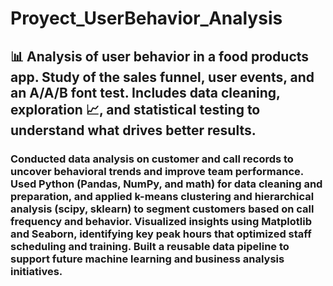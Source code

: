 # Proyect_UserBehavior_Analysis
## 📊 Analysis of user behavior in a food products app. Study of the sales funnel, user events, and an A/A/B font test. Includes data cleaning, exploration 📈, and statistical testing to understand what drives better results.

### Conducted data analysis on customer and call records to uncover behavioral trends and improve team performance. Used Python (Pandas, NumPy, and math) for data cleaning and preparation, and applied k-means clustering and hierarchical analysis (scipy, sklearn) to segment customers based on call frequency and behavior. Visualized insights using Matplotlib and Seaborn, identifying key peak hours that optimized staff scheduling and training. Built a reusable data pipeline to support future machine learning and business analysis initiatives.
